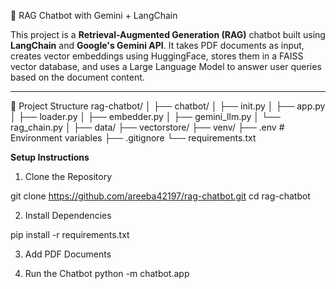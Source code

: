  🤖 RAG Chatbot with Gemini + LangChain

This project is a **Retrieval-Augmented Generation (RAG)** chatbot built using **LangChain** and **Google's Gemini API**. It takes PDF documents as input, creates vector embeddings using HuggingFace, stores them in a FAISS vector database, and uses a Large Language Model to answer user queries based on the document content.

---

 📁 Project Structure
 rag-chatbot/
│
├── chatbot/
│ ├── init.py
│ ├── app.py 
│ ├── loader.py 
│ ├── embedder.py 
│ ├── gemini_llm.py
│ └── rag_chain.py 
│
├── data/ 
├── vectorstore/ 
├── venv/ 
├── .env # Environment variables 
├── .gitignore
└── requirements.txt



  **Setup Instructions**

 1. Clone the Repository

git clone https://github.com/areeba42197/rag-chatbot.git
cd rag-chatbot

2. Install Dependencies

pip install -r requirements.txt

3. Add PDF Documents

4. Run the Chatbot
python -m chatbot.app







